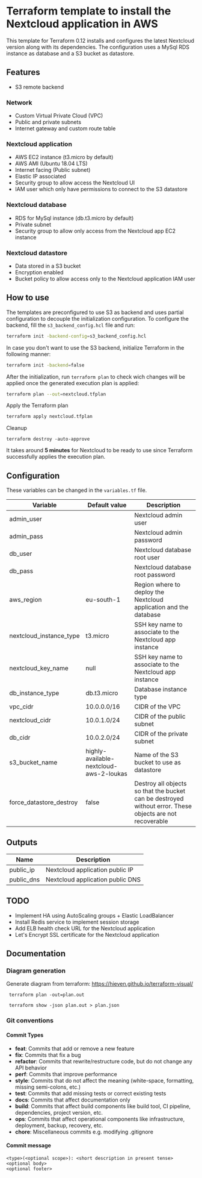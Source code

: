 # Terraform template to install the Nextcloud application in AWS

This template for Terraform 0.12 installs and configures the latest Nextcloud version along with its dependencies. The configuration uses a MySql RDS instance as database and a S3 bucket as datastore.
  
## Features

* S3 remote backend

### Network

* Custom Virtual Private Cloud (VPC)
* Public and private subnets
* Internet gateway and custom route table

### Nextcloud application

* AWS EC2 instance (t3.micro by default)
* AWS AMI (Ubuntu 18.04 LTS)
* Internet facing (Public subnet)
* Elastic IP associated
* Security group to allow access the Nextcloud UI
* IAM user which only have permissions to connect to the S3 datastore

### Nextcloud database

* RDS for MySql instance (db.t3.micro by default)
* Private subnet
* Security group to allow only access from the Nextcloud app EC2 instance

### Nextcloud datastore

* Data stored in a S3 bucket
* Encryption enabled
* Bucket policy to allow access only to the Nextcloud application IAM user

## How to use

The templates are preconfigured to use S3 as backend and uses partial configuration to decouple the initialization configuration. To configure the backend, fill the `s3_backend_config.hcl` file and run:

```bash
terraform init -backend-config=s3_backend_config.hcl
```

In case you don't want to use the S3 backend, initialize Terraform in the following manner:

```bash
terraform init -backend=false
```

After the initialization, run `terraform plan` to check wich changes will be applied once the generated execution plan is applied:

```bash
terraform plan --out=nextcloud.tfplan
```

Apply the Terraform plan

```bash
terraform apply nextcloud.tfplan
```

Cleanup

```
terraform destroy -auto-approve
```

It takes around **5 minutes** for Nextcloud to be ready to use since Terraform successfully applies the execution plan.

## Configuration

These variables can be changed in the `variables.tf` file.

| Variable | Default value | Description |
|----------|---------------|-------------|
| admin_user |  | Nextcloud admin user |
| admin_pass |  | Nextcloud admin password |
| db_user |  | Nextcloud database root user |
| db_pass |  | Nextcloud database root password
| aws_region | eu-south-1 | Region where to deploy the Nextcloud application and the database |
| nextcloud_instance_type | t3.micro | SSH key name to associate to the Nextcloud app instance |
| nextcloud_key_name | null | SSH key name to associate to the Nextcloud app instance |
| db_instance_type | db.t3.micro | Database instance type |
| vpc_cidr | 10.0.0.0/16 | CIDR of the VPC |
| nextcloud_cidr | 10.0.1.0/24 | CIDR of the public subnet |
| db_cidr | 10.0.2.0/24 | CIDR of the private subnet |
| s3_bucket_name | highly-available-nextcloud-aws-2-loukas | Name of the S3 bucket to use as datastore |
| force_datastore_destroy | false | Destroy all objects so that the bucket can be destroyed without error. These objects are not recoverable |

## Outputs

| Name | Description |
|------|-------------|
| public_ip | Nextcloud application public IP |
| public_dns | Nextcloud application public DNS |

## TODO

* Implement HA using AutoScaling groups + Elastic LoadBalancer
* Install Redis service to implement session storage
* Add ELB health check URL for the Nextcloud application
* Let's Encrypt SSL certificate for the Nextcloud application

## Documentation

### Diagram generation

Generate diagram from terraform: https://hieven.github.io/terraform-visual/

```
 terraform plan -out=plan.out

 terraform show -json plan.out > plan.json
```

### Git conventions

#### Commit Types
- **feat**: Commits that add or remove a new feature
- **fix**: Commits that fix a bug
- **refactor**: Commits that rewrite/restructure code, but do not change any API behavior
- **perf**: Commits that improve performance
- **style**: Commits that do not affect the meaning (white-space, formatting, missing semi-colons, etc.)
- **test**: Commits that add missing tests or correct existing tests
- **docs**: Commits that affect documentation only
- **build**: Commits that affect build components like build tool, CI pipeline, dependencies, project version, etc.
- **ops**: Commits that affect operational components like infrastructure, deployment, backup, recovery, etc.
- **chore**: Miscellaneous commits e.g. modifying .gitignore

#### Commit message
```
<type>(<optional scope>): <short description in present tense>
<optional body>
<optional footer>
```